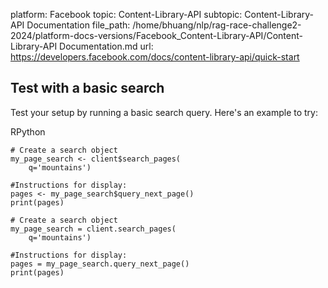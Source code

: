 platform: Facebook
topic: Content-Library-API
subtopic: Content-Library-API Documentation
file_path: /home/bhuang/nlp/rag-race-challenge2-2024/platform-docs-versions/Facebook_Content-Library-API/Content-Library-API Documentation.md
url: https://developers.facebook.com/docs/content-library-api/quick-start

## Test with a basic search

Test your setup by running a basic search query. Here's an example to try:

RPython

    # Create a search object
    my_page_search <- client$search_pages(
        q='mountains')
            
    #Instructions for display:        
    pages <- my_page_search$query_next_page()
    print(pages)

    # Create a search object
    my_page_search = client.search_pages(
        q='mountains')
    
    #Instructions for display:
    pages = my_page_search.query_next_page()
    print(pages)